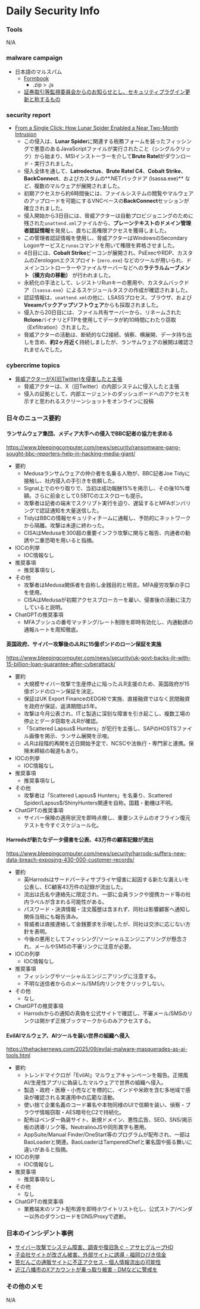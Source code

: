 # Daily Security Info

### Tools
N/A

### malware campaign
- 日本語のマルスパム
    - [Formbook](https://x.com/bomccss/status/1972597117274423642)
        - .zip > .js
    - [証券取引等監視委員会からのお知らせとし、セキュリティプラグイン更新と称するもの](https://x.com/58_158_177_102/status/1972613841889767666)

### security report
- [From a Single Click: How Lunar Spider Enabled a Near Two-Month Intrusion](https://thedfirreport.com/2025/09/29/from-a-single-click-how-lunar-spider-enabled-a-near-two-month-intrusion/)
    - この侵入は、**Lunar Spider**に関連する税務フォームを装ったフィッシングで悪意のあるJavaScriptファイルが実行されたこと（シングルクリック）から始まり、MSIインストーラーを介して**Brute Ratel**がダウンロード・実行されました。
    - 侵入全体を通して、**Latrodectus**、**Brute Ratel C4**、**Cobalt Strike**、**BackConnect**、およびカスタムの**.NETバックドア (lsassa.exe)** など、複数のマルウェアが展開されました。
    - 初期アクセスから約6時間後には、ファイルシステムの閲覧やマルウェアのアップロードを可能にするVNCベースの**BackConnect**セッションが確立されました。
    - 侵入開始から3日目には、脅威アクターは自動プロビジョニングのために残された`unattend.xml`ファイルから、**プレーンテキストのドメイン管理者認証情報**を発見し、直ちに高権限アクセスを獲得しました。
    - この管理者認証情報を使用し、脅威アクターはWindowsのSecondary Logonサービスと`runas`コマンドを用いて権限を昇格させました。
    - 4日目には、**Cobalt Strike**ビーコンが展開され、PsExecやRDP、カスタムのZerologonエクスプロイト (`zero.exe`) などのツールが用いられ、ドメインコントローラーやファイルサーバーなどへの**ラテラルムーブメント（横方向の移動）** が行われました。
    - 永続化の手法として、レジストリRunキーの悪用や、カスタムバックドア（`lsassa.exe`）によるスケジュールタスクの作成が確認されました。
    - 認証情報は、`unattend.xml`の他に、LSASSプロセス、ブラウザ、および**Veeamバックアップソフトウェア**からも採取されました。
    - 侵入から20日目には、ファイル共有サーバーから、リネームされた**Rclone**バイナリとFTPを使用してデータが約10時間にわたり窃取（Exfiltration）されました。
    - 脅威アクターの活動は、断続的なC2接続、偵察、横展開、データ持ち出しを含め、**約2ヶ月近く**持続しましたが、ランサムウェアの展開は確認されませんでした。

### cybercrime topics
- [脅威アクターがX(旧Twitter)を侵害したと主張](https://dailydarkweb.net/x-twitter-allegedly-breached-by-threat-actor)
  - 脅威アクターは、X（旧Twitter）の内部システムに侵入したと主張
  - 侵入の証拠として、内部エージェントのダッシュボードへのアクセスを示すと思われるスクリーンショットをオンラインに投稿

### 日々のニュース要約

#### ランサムウェア集団、メディア大手への侵入でBBC記者の協力を求める
https://www.bleepingcomputer.com/news/security/ransomware-gang-sought-bbc-reporters-help-in-hacking-media-giant/

- 要約
    - Medusaランサムウェアの仲介者を名乗る人物が、BBC記者Joe Tidyに接触し、社内侵入の手引きを依頼した。
    - Signal上でのやり取りで、当初は成功報酬15%を掲示し、その後10%増額。さらに前金として0.5BTCのエスクローも提示。
    - 攻撃者は記者の端末でスクリプト実行を迫り、遅延するとMFAボンバリングで認証通知を大量送信した。
    - TidyはBBCの情報セキュリティチームに通報し、予防的にネットワークから隔離。攻撃は未遂に終わった。
    - CISAはMedusaを300超の重要インフラ攻撃に関与と報告、内通者の勧誘や二重恐喝を用いると指摘。
- IOCの列挙
    - IOC情報なし
- 推奨事項
    - 推奨事項なし
- その他
    - 攻撃者はMedusa関係者を自称し金銭目的と明言。MFA疲労攻撃の手口を使用。
    - CISAはMedusaが初期アクセスブローカーを雇い、侵害後の活動に注力していると説明。
- ChatGPTの推奨事項
    - MFAプッシュの番号マッチング/レート制限を即時有効化し、内通勧誘の通報ルートを周知徹底。

#### 英国政府、サイバー攻撃後のJLRに15億ポンドのローン保証を実施
https://www.bleepingcomputer.com/news/security/uk-govt-backs-jlr-with-15-billion-loan-guarantee-after-cyberattack/

- 要約
    - 大規模サイバー攻撃で生産停止に陥ったJLR支援のため、英国政府が15億ポンドのローン保証を決定。
    - 保証はUK Export FinanceのEDG枠で実施、直接融資ではなく民間融資を政府が保証、返済期間は5年。
    - 攻撃は今月公表され、ITと製造に深刻な障害を引き起こし、複数工場の停止とデータ窃取をJLRが確認。
    - 「Scattered Lapsus$ Hunters」が犯行を主張し、SAPのHOSTSファイル画像を掲示、ランサム展開を示唆。
    - JLRは段階的再開を近日開始予定で、NCSCや法執行・専門家と連携。保険未締結の報道もあり。
- IOCの列挙
    - IOC情報なし
- 推奨事項
    - 推奨事項なし
- その他
    - 攻撃者は「Scattered Lapsus$ Hunters」を名乗り、Scattered Spider/Lapsus$/ShinyHunters関連を自称。国籍・動機は不明。
- ChatGPTの推奨事項
    - サイバー保険の適用状況を即時点検し、重要システムのオフライン復元テストを今すぐスケジュール化。

#### Harrodsが新たなデータ侵害を公表、43万件の顧客記録が流出
https://www.bleepingcomputer.com/news/security/harrods-suffers-new-data-breach-exposing-430-000-customer-records/

- 要約
    - 英Harrodsはサードパーティサプライヤ侵害に起因する新たな漏えいを公表し、EC顧客43万件の記録が流出した。
    - 流出は氏名や連絡先に限定され、一部に会員ランクや提携カード等の社内ラベルが含まれる可能性がある。
    - パスワード・決済情報・注文履歴は含まれず、同社は影響顧客へ通知し関係当局にも報告済み。
    - 脅威者は直接連絡して金銭要求を示唆したが、同社は交渉に応じない方針を表明。
    - 今後の悪用としてフィッシング/ソーシャルエンジニアリングが懸念され、メールやSMSの不審リンクに注意が必要。
- IOCの列挙
    - IOC情報なし
- 推奨事項
    - フィッシングやソーシャルエンジニアリングに注意する。
    - 不明な送信者からのメール/SMS内リンクをクリックしない。
- その他
    - なし
- ChatGPTの推奨事項
    - Harrodsからの通知の真偽を公式サイトで確認し、不審メール/SMSのリンクは開かず正規ブックマークからのみアクセスする。

#### EvilAIマルウェア、AIツールを装い世界の組織へ侵入
https://thehackernews.com/2025/09/evilai-malware-masquerades-as-ai-tools.html

- 要約
    - トレンドマイクロが「EvilAI」マルウェアキャンペーンを報告。正規風AI/生産性アプリに偽装したマルウェアで世界の組織へ侵入。
    - 製造・政府・医療・小売などを標的に、インドや米欧を含む多地域で感染が確認される実運用中の広範な活動。
    - 使い捨て企業名義のコード署名や本物同様のUIで信頼を装い、偵察・ブラウザ情報窃取・AES暗号化C2で持続化。
    - 配布はベンダー偽装サイト、新規ドメイン、悪性広告、SEO、SNS/掲示板の誘導リンク等。NeutralinoJSや同形異字も悪用。
    - AppSuite/Manual Finder/OneStart等のプログラムが配布され、一部はBaoLoaderと関連。BaoLoaderはTamperedChefと署名国や振る舞いに違いがあると指摘。
- IOCの列挙
    - IOC情報なし
- 推奨事項
    - 推奨事項なし
- その他
    - なし
- ChatGPTの推奨事項
    - 業務端末のソフト配布源を即時ホワイトリスト化し、公式ストア/ベンダー以外のダウンロードをDNS/Proxyで遮断。

### 日本のインシデント事例
- [サイバー攻撃でシステム障害、調査や復旧急ぐ - アサヒグループHD](https://www.security-next.com/175046)
- [子会社サイトが改ざん被害、外部サイトに誘導 - 福岡ひびき信金](https://www.security-next.com/175007)
- [笹だんごの通販サイトに不正アクセス - 個人情報流出の可能性](https://www.security-next.com/174965)
- [近江八幡市のXアカウントが乗っ取り被害 - DMなどに警戒を](https://www.security-next.com/174846)

### その他のメモ
N/A